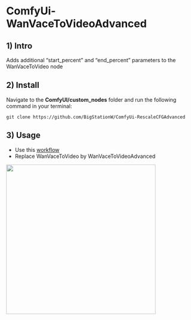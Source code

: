 # ComfyUi-WanVaceToVideoAdvanced

## 1) Intro
Adds additional “start_percent” and “end_percent” parameters to the WanVaceToVideo node

## 2) Install
Navigate to the **ComfyUI/custom_nodes** folder and run the following command in your terminal:

```git clone https://github.com/BigStationW/ComfyUi-RescaleCFGAdvanced```

## 3) Usage
- Use this [workflow](https://github.com/comfyanonymous/ComfyUI_examples/blob/master/wan/vace_reference_to_video.json)
- Replace WanVaceToVideo by WanVaceToVideoAdvanced

<img src="https://github.com/user-attachments/assets/0a1ea498-33f7-46ff-b435-22a1a2959c15" width="400" />


